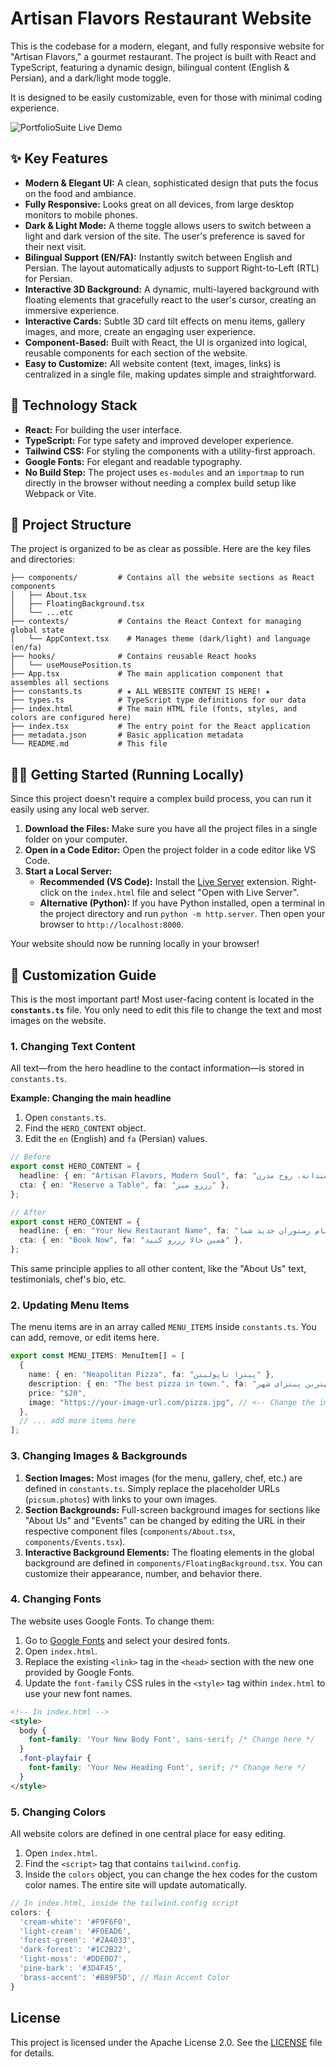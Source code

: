 # Artisan Flavors Restaurant Website

This is the codebase for a modern, elegant, and fully responsive website for "Artisan Flavors," a gourmet restaurant. The project is built with React and TypeScript, featuring a dynamic design, bilingual content (English & Persian), and a dark/light mode toggle.

It is designed to be easily customizable, even for those with minimal coding experience.

![PortfolioSuite Live Demo](https://github.com/Opselon/PortfolioSuite/blob/artisan-flavors-restaurant/demo/demo.gif?raw=true)

## ✨ Key Features

- **Modern & Elegant UI:** A clean, sophisticated design that puts the focus on the food and ambiance.
- **Fully Responsive:** Looks great on all devices, from large desktop monitors to mobile phones.
- **Dark & Light Mode:** A theme toggle allows users to switch between a light and dark version of the site. The user's preference is saved for their next visit.
- **Bilingual Support (EN/FA):** Instantly switch between English and Persian. The layout automatically adjusts to support Right-to-Left (RTL) for Persian.
- **Interactive 3D Background:** A dynamic, multi-layered background with floating elements that gracefully react to the user's cursor, creating an immersive experience.
- **Interactive Cards:** Subtle 3D card tilt effects on menu items, gallery images, and more, create an engaging user experience.
- **Component-Based:** Built with React, the UI is organized into logical, reusable components for each section of the website.
- **Easy to Customize:** All website content (text, images, links) is centralized in a single file, making updates simple and straightforward.

## 🚀 Technology Stack

- **React:** For building the user interface.
- **TypeScript:** For type safety and improved developer experience.
- **Tailwind CSS:** For styling the components with a utility-first approach.
- **Google Fonts:** For elegant and readable typography.
- **No Build Step:** The project uses `es-modules` and an `importmap` to run directly in the browser without needing a complex build setup like Webpack or Vite.

## 📂 Project Structure

The project is organized to be as clear as possible. Here are the key files and directories:

```
├── components/         # Contains all the website sections as React components
│   ├── About.tsx
│   ├── FloatingBackground.tsx
│   └── ...etc
├── contexts/           # Contains the React Context for managing global state
│   └── AppContext.tsx    # Manages theme (dark/light) and language (en/fa)
├── hooks/              # Contains reusable React hooks
│   └── useMousePosition.ts
├── App.tsx             # The main application component that assembles all sections
├── constants.ts        # ★ ALL WEBSITE CONTENT IS HERE! ★
├── types.ts            # TypeScript type definitions for our data
├── index.html          # The main HTML file (fonts, styles, and colors are configured here)
├── index.tsx           # The entry point for the React application
├── metadata.json       # Basic application metadata
└── README.md           # This file
```

## 🏃‍♂️ Getting Started (Running Locally)

Since this project doesn't require a complex build process, you can run it easily using any local web server.

1.  **Download the Files:** Make sure you have all the project files in a single folder on your computer.
2.  **Open in a Code Editor:** Open the project folder in a code editor like VS Code.
3.  **Start a Local Server:**
    *   **Recommended (VS Code):** Install the [Live Server](https://marketplace.visualstudio.com/items?itemName=ritwickdey.LiveServer) extension. Right-click on the `index.html` file and select "Open with Live Server".
    *   **Alternative (Python):** If you have Python installed, open a terminal in the project directory and run `python -m http.server`. Then open your browser to `http://localhost:8000`.

Your website should now be running locally in your browser!

## 🔧 Customization Guide

This is the most important part! Most user-facing content is located in the **`constants.ts`** file. You only need to edit this file to change the text and most images on the website.

### 1. Changing Text Content

All text—from the hero headline to the contact information—is stored in `constants.ts`.

**Example: Changing the main headline**

1.  Open `constants.ts`.
2.  Find the `HERO_CONTENT` object.
3.  Edit the `en` (English) and `fa` (Persian) values.

```typescript
// Before
export const HERO_CONTENT = {
  headline: { en: "Artisan Flavors, Modern Soul", fa: "طعم‌های هنرمندانه، روح مدرن" },
  cta: { en: "Reserve a Table", fa: "رزرو میز" },
};

// After
export const HERO_CONTENT = {
  headline: { en: "Your New Restaurant Name", fa: "نام رستوران جدید شما" },
  cta: { en: "Book Now", fa: "همین حالا رزرو کنید" },
};
```
This same principle applies to all other content, like the "About Us" text, testimonials, chef's bio, etc.

### 2. Updating Menu Items

The menu items are in an array called `MENU_ITEMS` inside `constants.ts`. You can add, remove, or edit items here.

```typescript
export const MENU_ITEMS: MenuItem[] = [
  {
    name: { en: "Neapolitan Pizza", fa: "پیتزا ناپولیتن" },
    description: { en: "The best pizza in town.", fa: "بهترین پیتزای شهر." },
    price: "$20",
    image: "https://your-image-url.com/pizza.jpg", // <-- Change the image URL here
  },
  // ... add more items here
];
```

### 3. Changing Images & Backgrounds

1.  **Section Images:** Most images (for the menu, gallery, chef, etc.) are defined in `constants.ts`. Simply replace the placeholder URLs (`picsum.photos`) with links to your own images.
2.  **Section Backgrounds:** Full-screen background images for sections like "About Us" and "Events" can be changed by editing the URL in their respective component files (`components/About.tsx`, `components/Events.tsx`).
3.  **Interactive Background Elements:** The floating elements in the global background are defined in `components/FloatingBackground.tsx`. You can customize their appearance, number, and behavior there.

### 4. Changing Fonts

The website uses Google Fonts. To change them:

1.  Go to [Google Fonts](https://fonts.google.com/) and select your desired fonts.
2.  Open `index.html`.
3.  Replace the existing `<link>` tag in the `<head>` section with the new one provided by Google Fonts.
4.  Update the `font-family` CSS rules in the `<style>` tag within `index.html` to use your new font names.

```html
<!-- In index.html -->
<style>
  body {
    font-family: 'Your New Body Font', sans-serif; /* Change here */
  }
  .font-playfair {
    font-family: 'Your New Heading Font', serif; /* Change here */
  }
</style>
```

### 5. Changing Colors

All website colors are defined in one central place for easy editing.

1.  Open `index.html`.
2.  Find the `<script>` tag that contains `tailwind.config`.
3.  Inside the `colors` object, you can change the hex codes for the custom color names. The entire site will update automatically.

```javascript
// In index.html, inside the tailwind.config script
colors: {
  'cream-white': '#F9F6F0',
  'light-cream': '#F0EAD6',
  'forest-green': '#2A4033',
  'dark-forest': '#1C2B22',
  'light-moss': '#DDE0D7',
  'pine-bark': '#3D4F45',
  'brass-accent': '#B89F5D', // Main Accent Color
}
```

## License

This project is licensed under the Apache License 2.0. See the [LICENSE](https://github.com/Opselon/PortfolioSuite/blob/main/LICENSE) file for details.